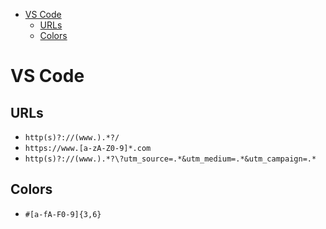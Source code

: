 - [VS Code](#vs-code)
  - [URLs](#urls)
  - [Colors](#colors)

# VS Code

## URLs

- `http(s)?://(www.).*?/`
- `https://www.[a-zA-Z0-9]*.com`
- `http(s)?://(www.).*?\?utm_source=.*&utm_medium=.*&utm_campaign=.*`

## Colors

- `#[a-fA-F0-9]{3,6}`
